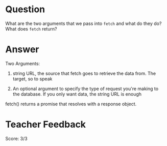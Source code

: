 # Question
What are the two arguments that we pass into `fetch` and what do they do? What does `fetch` return?

# Answer
Two Arguments: 

1. string URL, the source that fetch goes to retrieve the data from. The target, so to speak

2. An optional argument to specify the type of request you're making to the database. If you only want data, the string URL is enough

fetch() returns a promise that resolves with a response object. 


# Teacher Feedback
Score: 3/3